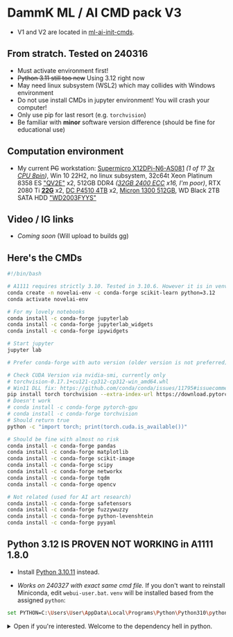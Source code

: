 # DammK ML / AI CMD pack V3 #

- V1 and V2 are located in [ml-ai-init-cmds](https://github.com/6DammK9/ml-ai-init-cmds).

## From stratch. Tested on 240316 ##

- Must activate environment first!
- ~~Python 3.11 still too new~~ Using 3.12 right now
- May need linux subsystem (WSL2) which may collides with Windows environment
- Do not use install CMDs in jupyter environment! You will crash your computer!
- Only use pip for last resort (e.g. `torchvision`)
- Be familiar with **minor** software version difference (should be fine for educational use)

## Computation environment ##

- My current ~~PC~~ workstation: [Supermicro X12DPi-N6-AS081](https://www.v2ex.com/t/907306) *(1 of 1? [3x CPU 8pin](https://www.chinafix.com/thread-1331197-1-1.html))*, Win 10 22H2, no linux subsystem, 32c64t Xeon Platinum 8358 ES ["QV2E"](https://www.ebay.com/itm/125887688097) x2, 512GB DDR4 *([32GB 2400 ECC](https://harddiskdirect.com/hp24d4r7d4mam-32-kingston-32gb-pc4-19200-ddr4-2400mhz-ecc-registered-cl17-rdimm-1-2v-dual-rank-memory-modules.html) x16, I'm poor)*, RTX 2080 Ti **[22G](https://www.ebay.com/itm/374465596451)** x2, [DC P4510 4TB](https://www.solidigm.com/products/data-center/d7/p4510.html#form=U.2%2015mm&cap=4%20TB) x2, [Micron 1300 512GB](https://www.storagereview.com/news/micron-1300-ssd-announced), WD Black 2TB SATA HDD ["WD2003FYYS"](https://www.disctech.com/Western-Digital-RE4-WD2003FYYS-2TB-Enterprise-SATA-Hard-Disk-Drives)

## Video / IG links ##

- *Coming soon* (Will upload to builds gg)

## Here's the CMDs ##

```bash
#!/bin/bash

# A1111 requires strictly 3.10. Tested in 3.10.6. However it is in venv so I ignore it haha.
conda create -n novelai-env -c conda-forge scikit-learn python=3.12
conda activate novelai-env

# For my lovely notebooks
conda install -c conda-forge jupyterlab
conda install -c conda-forge jupyterlab_widgets
conda install -c conda-forge ipywidgets

# Start jupyter
jupyter lab

# Prefer conda-forge with auto version (older version is not preferred)

# Check CUDA Version via nvidia-smi, currently only 
# torchvision-0.17.1+cu121-cp312-cp312-win_amd64.whl
# Win11 DLL fix: https://github.com/conda/conda/issues/11795#issuecomment-1340010125
pip install torch torchvision --extra-index-url https://download.pytorch.org/whl/cu121
# Doesn't work
# conda install -c conda-forge pytorch-gpu
# conda install -c conda-forge torchvision
# Should return true
python -c "import torch; print(torch.cuda.is_available())"

# Should be fine with almost no risk
conda install -c conda-forge pandas
conda install -c conda-forge matplotlib
conda install -c conda-forge scikit-image
conda install -c conda-forge scipy
conda install -c conda-forge networkx
conda install -c conda-forge tqdm
conda install -c conda-forge opencv

# Not related (used for AI art research)
conda install -c conda-forge safetensors
conda install -c conda-forge fuzzywuzzy
conda install -c conda-forge python-levenshtein
conda install -c conda-forge pyyaml
```

## Python 3.12 IS PROVEN NOT WORKING in A1111 1.8.0

- Install [Python 3.10.11](https://www.python.org/downloads/release/python-31011/) instead.

- *Works on 240327 with exact same cmd file.* If you don't want to reinstall Miniconda, edit `webui-user.bat`. `venv` will be installed based from the assigned `python`:

```bash
set PYTHON=C:\Users\User\AppData\Local\Programs\Python\Python310\python.exe
```

<details>
    <summary>Open if you're interested. Welcome to the dependency hell in python.</summary>

- As on 240316, it has trouble to install from fresh with python 3.12. Search and replace:

```py
torch_command = os.environ.get('TORCH_COMMAND', f"pip install torch==2.2.1 torchvision==0.17.1 --extra-index-url {torch_index_url}")
```

- Also it can't install `xformers` (under investigation)

- Direct running `webui-user.bat` will crash with strange cpp stacktrace. `pip install -r requirements.txt` will install a lot more libraries but crash when installing `transformers`. It is caused by specifying unsupported `transformers==4.30.2`. `pip install transformers` instead (will lead to `4.39.1`)

- Notice the changes in `requirements.txt`:

```txt
pytorch_lightning<2.0.0
transformers>=4.30.2
spandrel
```

```bash
# A1111 workarounds
pip install transformers
pip install -r requirements.txt

webui-user.bat
```

- Then edit `launch_utils.py` to bypass checking on original `requirements_versions.txt`:

```py
#L313
if packaging.version.parse(version_required) != packaging.version.parse(version_installed):
    print("Version mismatch", package, version_required, version_installed)
    continue
    #return False

#L425
if not requirements_met(requirements_file):
    print("Exit instead of pip install.")
    exit()
    run_pip(f"install -r \"{requirements_file}\"", "requirements")
    startup_timer.record("install requirements")
```

- Then increase logging in `webui-user.bat`:

```bash
set COMMANDLINE_ARGS=--loglevel=DEBUG --log-startup --no-half-vae --api --port=7860 --device-id=0
```

```log
  checks: done in 0.095s
  git version info: done in 0.095s
Python 3.12.1 | packaged by conda-forge | (main, Dec 23 2023, 07:53:56) [MSC v.1937 64 bit (AMD64)]
Version: v1.8.0
Commit hash: bef51aed032c0aaa5cfd80445bc4cf0d85b408b5
  torch GPU test: done in 3.670s
  clone repositores: done in 0.266s
Version mismatch GitPython 3.1.32 3.1.42
Version mismatch Pillow 9.5.0 10.2.0
Version mismatch accelerate 0.21.0 0.28.0
Version mismatch blendmodes 2022 2024.1.1
Version mismatch einops 0.4.1 0.7.0
Version mismatch fastapi 0.94.0 0.110.0
Version mismatch httpcore 0.15 1.0.4
Version mismatch jsonmerge 1.8.0 1.9.2
Version mismatch kornia 0.6.7 0.7.2
Version mismatch lark 1.1.2 1.1.9
Version mismatch numpy 1.26.2 1.26.4
Version mismatch omegaconf 2.2.3 2.3.0
Version mismatch open-clip-torch 2.20.0 2.7.0
Version mismatch psutil 5.9.5 5.9.8
Version mismatch pytorch_lightning 1.9.4 2.2.1
Version mismatch scikit-image 0.21.0 0.22.0
Version mismatch spandrel 0.1.6 0.3.1
Version mismatch transformers 4.30.2 4.39.1
Version mismatch httpx 0.24.1 0.27.0
    run extensions installers:
2024-03-27 00:35:52 DEBUG [root] Installing auto-MBW-rt
```

- Now it "stucks" in installing extensions. Installation still progress, but you can go to each directory and install the requirements via `pip install -r requirements.txt` again, if it fails after a long time.

- Then the worst part happens: `sd-webui-controlnet` require `mediapipe` which supports up to Python 3.11 only. Somehow it will ignore and continue:

```log
2024-03-27 00:51:24 DEBUG [root] Installing sd-webui-controlnet
Installing sd-webui-controlnet requirement: fvcore
Installing sd-webui-controlnet requirement: mediapipe
Couldn't install sd-webui-controlnet requirement: mediapipe.
Command: "E:\NOVELAI\stable-diffusion-webui\stable-diffusion-webui\venv\Scripts\python.exe" -m pip install mediapipe --prefer-binary
Error code: 1
stderr: ERROR: Could not find a version that satisfies the requirement mediapipe (from versions: none)
ERROR: No matching distribution found for mediapipe

Warning: Failed to install mediapipe, some preprocessors may not work.
Installing sd-webui-controlnet requirement: onnxruntime
Installing sd-webui-controlnet requirement: svglib
ControlNet init warning: Unable to install insightface automatically. Please try run `pip install insightface` manually.
Installing sd-webui-controlnet requirement: handrefinerportable
Couldn't install sd-webui-controlnet requirement: handrefinerportable.
Command: "E:\NOVELAI\stable-diffusion-webui\stable-diffusion-webui\venv\Scripts\python.exe" -m pip install https://github.com/huchenlei/HandRefinerPortable/releases/download/v1.0.0/handrefinerportable-2024.1.18.0-py2.py3-none-any.whl --prefer-binary
Error code: 1
stdout: Collecting handrefinerportable==2024.1.18.0
  Downloading https://github.com/huchenlei/HandRefinerPortable/releases/download/v1.0.0/handrefinerportable-2024.1.18.0-py2.py3-none-any.whl (13.1 MB)
     ---------------------------------------- 13.1/13.1 MB 8.3 MB/s eta 0:00:00
INFO: pip is looking at multiple versions of handrefinerportable to determine which version is compatible with other requirements. This could take a while.

stderr: ERROR: Could not find a version that satisfies the requirement mediapipe (from handrefinerportable) (from versions: none)
ERROR: No matching distribution found for mediapipe

Warning: Failed to install handrefinerportable. Some processors will not work.
Installing sd-webui-controlnet requirement: depth_anything
    sd-webui-controlnet: done in 76.922s
```

- Now finally it **throws tons of errors** about `__config__`, returning many `None` in so many `modules`, downloading so many default models, and finally crash in gradio:

```log
  File "E:\NOVELAI\stable-diffusion-webui\stable-diffusion-webui\venv\Lib\site-packages\gradio\blocks.py", line 286, in set_event_trigger
    "inputs": [block._id for block in inputs],
               ^^^^^^^^^
AttributeError: 'NoneType' object has no attribute '_id'
```

</details>